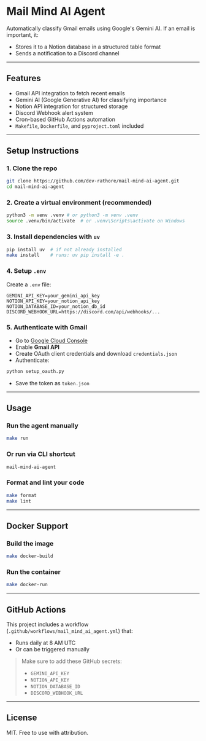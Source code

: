 # Mail Mind AI Agent

Automatically classify Gmail emails using Google's Gemini AI. If an email is important, it:

- Stores it to a Notion database in a structured table format
- Sends a notification to a Discord channel

---

## Features

- Gmail API integration to fetch recent emails
- Gemini AI (Google Generative AI) for classifying importance
- Notion API integration for structured storage
- Discord Webhook alert system
- Cron-based GitHub Actions automation
- `Makefile`, `Dockerfile`, and `pyproject.toml` included

---

## Setup Instructions

### 1. Clone the repo

```bash
git clone https://github.com/dev-rathore/mail-mind-ai-agent.git
cd mail-mind-ai-agent
```

### 2. Create a virtual environment (recommended)

```bash
python3 -m venv .venv # or python3 -m venv .venv
source .venv/bin/activate  # or .venv\Scripts\activate on Windows
```

### 3. Install dependencies with `uv`

```bash
pip install uv  # if not already installed
make install    # runs: uv pip install -e .
```

### 4. Setup `.env`

Create a `.env` file:

```env
GEMINI_API_KEY=your_gemini_api_key
NOTION_API_KEY=your_notion_api_key
NOTION_DATABASE_ID=your_notion_db_id
DISCORD_WEBHOOK_URL=https://discord.com/api/webhooks/...
```

### 5. Authenticate with Gmail

- Go to [Google Cloud Console](https://console.cloud.google.com/)
- Enable **Gmail API**
- Create OAuth client credentials and download `credentials.json`
- Authenticate:

```bash
python setup_oauth.py
```

- Save the token as `token.json`

---

## Usage

### Run the agent manually

```bash
make run
```

### Or run via CLI shortcut

```bash
mail-mind-ai-agent
```

### Format and lint your code

```bash
make format
make lint
```

---

## Docker Support

### Build the image

```bash
make docker-build
```

### Run the container

```bash
make docker-run
```

---

## GitHub Actions

This project includes a workflow (`.github/workflows/mail_mind_ai_agent.yml`) that:

- Runs daily at 8 AM UTC
- Or can be triggered manually

> Make sure to add these GitHub secrets:
>
> - `GEMINI_API_KEY`
> - `NOTION_API_KEY`
> - `NOTION_DATABASE_ID`
> - `DISCORD_WEBHOOK_URL`

---

## License

MIT. Free to use with attribution.

